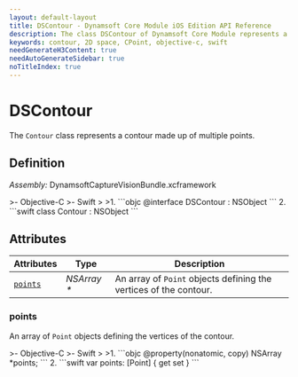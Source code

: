 ```yaml
---
layout: default-layout
title: DSContour - Dynamsoft Core Module iOS Edition API Reference
description: The class DSContour of Dynamsoft Core Module represents a contour in 2D space, which contains an array of CPoint objects, representing the vertices of the contour.
keywords: contour, 2D space, CPoint, objective-c, swift
needGenerateH3Content: true
needAutoGenerateSidebar: true
noTitleIndex: true
---
```


# DSContour

The `Contour` class represents a contour made up of multiple points.

## Definition

*Assembly:* DynamsoftCaptureVisionBundle.xcframework

<div class="sample-code-prefix"></div>
>- Objective-C
>- Swift
>
>1. 
```objc
@interface DSContour : NSObject
```
2. 
```swift
class Contour : NSObject
```

## Attributes

| Attributes | Type | Description |
| ---------- | ---- | ----------- |
| [`points`](#points) | *NSArray \** | An array of `Point` objects defining the vertices of the contour. |

### points

An array of `Point` objects defining the vertices of the contour.

<div class="sample-code-prefix"></div>
>- Objective-C
>- Swift
>
>1. 
```objc
@property(nonatomic, copy) NSArray *points;
```
2. 
```swift
var points: [Point] { get set }
```
